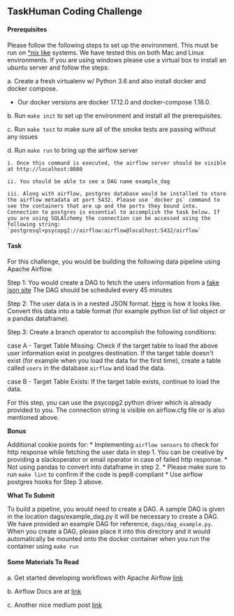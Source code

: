## TaskHuman Coding Challenge

#### Prerequisites
Please follow the following steps to set up the environment. This must be run on [*nix like](https://en.wikipedia.org/wiki/Unix-like) systems. We have tested this on both Mac and Linux environments. If you are using windows please use a virtual box to install an ubuntu server and follow the steps:

a. Create a fresh virtualenv w/ Python 3.6 and also install docker and docker compose.
-   Our docker versions are docker 17.12.0 and docker-compose 1.18.0.

b. Run `make init` to set up the environment and install all the prerequisites.

c. Run `make test` to make sure all of the smoke tests are passing without any issues

d. Run `make run` to bring up the airflow server

	i. Once this command is executed, the airflow server should be visible at http://localhost:8080
	
	ii. You should be able to see a DAG name example_dag
	
	iii. Along with airflow, postgres database would be installed to store the airflow metadata at port 5432. Please use `docker ps` command to see the containers that are up and the ports they bound into. Connection to postgres is essential to accomplish the task below. If you are using SQLAlchemy the connection can be accessed using the following string: `postgresql+psycopg2://airflow:airflow@localhost:5432/airflow`


#### Task
For this challenge, you would be building the following data pipeline using Apache Airflow.

Step 1: You would create a DAG to fetch the users information from a [fake json site](https://jsonplaceholder.typicode.com/) 
         The DAG should be scheduled every 45 minutes

Step 2: The user data is in a nested JSON format. [Here](https://jsonplaceholder.typicode.com/users) is how it looks like.  Convert this data into a table format (for example python list of list object or a pandas dataframe).

Step 3: Create a branch operator to accomplish the following conditions:

case A - Target Table Missing: Check if the target table to load the above user information exist in postgres destination. If the target table doesn't exist (for example when you load the data for the first time), create a table called `users` in the database `airflow` and load the data. 

case B - Target Table Exists: If the target table exists, continue to load the data.
 
 For this step, you can use the psycopg2 python driver which is already provided to you. The connection string is visible on airflow.cfg file or is also mentioned above.
 
**Bonus**

 Additional cookie points for:
	*  Implementing `airflow sensors` to check for http response while fetching the user data in step 1. You can be creative by providing a slackoperator or email operator in case of failed http response.
	* Not using pandas to convert into dataframe in step 2.
	* Please make sure to run `make lint` to confirm if the code is pep8 compliant
	* Use airflow postgres hooks for Step 3 above.

**What To Submit**

  
To build a pipeline, you would need to create a DAG. A sample DAG is given in the location dags/example_dag.py it will be necessary to create a DAG. We have provided an example DAG for reference,  `dags/dag_example.py`. 
When you create a DAG, please place it into this directory and it would automatically be mounted onto the docker container when you run the container using `make run`

#### Some Materials To Read

a. Get started developing workflows with Apache Airflow [link](http://michal.karzynski.pl/blog/2017/03/19/developing-workflows-with-apache-airflow/)

b. Airflow Docs are at [link](https://airflow.apache.org/)

c. Another nice medium post [link](https://medium.com/airbnb-engineering/airflow-a-workflow-management-platform-46318b977fd8)

